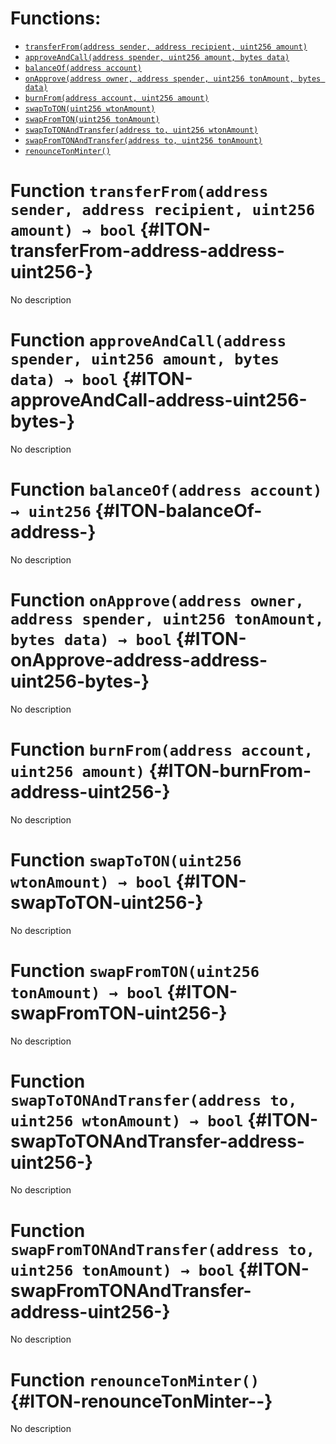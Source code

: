 

# Functions:
- [`transferFrom(address sender, address recipient, uint256 amount)`](#ITON-transferFrom-address-address-uint256-)
- [`approveAndCall(address spender, uint256 amount, bytes data)`](#ITON-approveAndCall-address-uint256-bytes-)
- [`balanceOf(address account)`](#ITON-balanceOf-address-)
- [`onApprove(address owner, address spender, uint256 tonAmount, bytes data)`](#ITON-onApprove-address-address-uint256-bytes-)
- [`burnFrom(address account, uint256 amount)`](#ITON-burnFrom-address-uint256-)
- [`swapToTON(uint256 wtonAmount)`](#ITON-swapToTON-uint256-)
- [`swapFromTON(uint256 tonAmount)`](#ITON-swapFromTON-uint256-)
- [`swapToTONAndTransfer(address to, uint256 wtonAmount)`](#ITON-swapToTONAndTransfer-address-uint256-)
- [`swapFromTONAndTransfer(address to, uint256 tonAmount)`](#ITON-swapFromTONAndTransfer-address-uint256-)
- [`renounceTonMinter()`](#ITON-renounceTonMinter--)


# Function `transferFrom(address sender, address recipient, uint256 amount) → bool` {#ITON-transferFrom-address-address-uint256-}
No description
# Function `approveAndCall(address spender, uint256 amount, bytes data) → bool` {#ITON-approveAndCall-address-uint256-bytes-}
No description
# Function `balanceOf(address account) → uint256` {#ITON-balanceOf-address-}
No description
# Function `onApprove(address owner, address spender, uint256 tonAmount, bytes data) → bool` {#ITON-onApprove-address-address-uint256-bytes-}
No description
# Function `burnFrom(address account, uint256 amount)` {#ITON-burnFrom-address-uint256-}
No description
# Function `swapToTON(uint256 wtonAmount) → bool` {#ITON-swapToTON-uint256-}
No description
# Function `swapFromTON(uint256 tonAmount) → bool` {#ITON-swapFromTON-uint256-}
No description
# Function `swapToTONAndTransfer(address to, uint256 wtonAmount) → bool` {#ITON-swapToTONAndTransfer-address-uint256-}
No description
# Function `swapFromTONAndTransfer(address to, uint256 tonAmount) → bool` {#ITON-swapFromTONAndTransfer-address-uint256-}
No description
# Function `renounceTonMinter()` {#ITON-renounceTonMinter--}
No description

